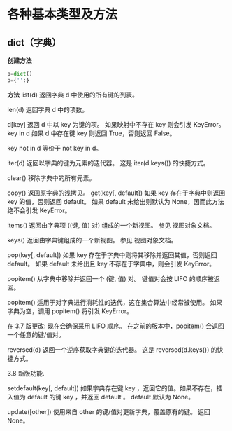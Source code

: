 # 各种基本类型及方法
## dict（字典）
**创建方法**
```py
p=dict()
p={'':}
```
**方法**
list(d)
返回字典 d 中使用的所有键的列表。

len(d)
返回字典 d 中的项数。

d[key]
返回 d 中以 key 为键的项。 如果映射中不存在 key 则会引发 KeyError。
key in d
如果 d 中存在键 key 则返回 True，否则返回 False。

key not in d
等价于 not key in d。

iter(d)
返回以字典的键为元素的迭代器。 这是 iter(d.keys()) 的快捷方式。

clear()
移除字典中的所有元素。

copy()
返回原字典的浅拷贝。
get(key[, default])
如果 key 存在于字典中则返回 key 的值，否则返回 default。 如果 default 未给出则默认为 None，因而此方法绝不会引发 KeyError。

items()
返回由字典项 ((键, 值) 对) 组成的一个新视图。 参见 视图对象文档。

keys()
返回由字典键组成的一个新视图。 参见 视图对象文档。

pop(key[, default])
如果 key 存在于字典中则将其移除并返回其值，否则返回 default。 如果 default 未给出且 key 不存在于字典中，则会引发 KeyError。

popitem()
从字典中移除并返回一个 (键, 值) 对。 键值对会按 LIFO 的顺序被返回。

popitem() 适用于对字典进行消耗性的迭代，这在集合算法中经常被使用。 如果字典为空，调用 popitem() 将引发 KeyError。

在 3.7 版更改: 现在会确保采用 LIFO 顺序。 在之前的版本中，popitem() 会返回一个任意的键/值对。

reversed(d)
返回一个逆序获取字典键的迭代器。 这是 reversed(d.keys()) 的快捷方式。

3.8 新版功能.

setdefault(key[, default])
如果字典存在键 key ，返回它的值。如果不存在，插入值为 default 的键 key ，并返回 default 。 default 默认为 None。

update([other])
使用来自 other 的键/值对更新字典，覆盖原有的键。 返回 None。